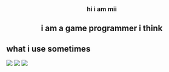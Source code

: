 

<h3 align="center">
  hi i am mii
</a> 
</h3>

<h2 align="center">
i am a game programmer i think
</h2> 





## what i use sometimes

![](https://img.shields.io/badge/Code-GDScript-informational?style=flat&logo=GDScript&color=61DAFB)
![](https://img.shields.io/badge/Code-C++-informational?style=flat&logo=C++&color=764ABC)
![](https://img.shields.io/badge/Code-Mython-informational?style=flat&logo=Mython&color=61DAFB)



